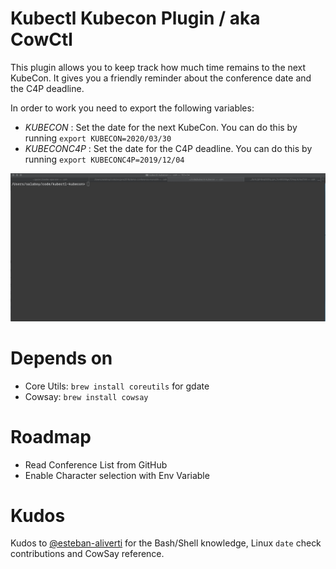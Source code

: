 # Kubectl Kubecon Plugin / aka CowCtl 

This plugin allows you to keep track how much time remains to the next KubeCon. It gives you a friendly reminder about the conference date and the C4P deadline. 

In order to work you need to export the following variables:
- *KUBECON* : Set the date for the next KubeCon.  You can do this by running `export KUBECON=2020/03/30`
- *KUBECONC4P* : Set the date for the C4P deadline. You can do this by running `export KUBECONC4P=2019/12/04`

![KubeCon Plugin](kubectl-kubecon.gif)

# Depends on 
- Core Utils: `brew install coreutils` for gdate
- Cowsay: `brew install cowsay`

# Roadmap
- Read Conference List from GitHub
- Enable Character selection with Env Variable

# Kudos

Kudos to [@esteban-aliverti](http://github.com/esteban-aliverti) for the Bash/Shell knowledge, Linux `date` check contributions and CowSay reference. 

